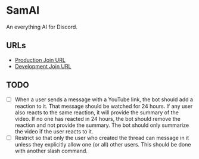 # SamAI

An everything AI for Discord.

## URLs

* [Production Join URL](https://discord.com/oauth2/authorize?client_id=1167261104846680195&scope=bot&permissions=395137108992)
* [Development Join URL](https://discord.com/oauth2/authorize?client_id=1167330015193608202&scope=bot&permissions=395137108992)

## TODO

- [ ] When a user sends a message with a YouTube link, the bot should add a reaction to it. That message should be watched for 24 hours. If any user also reacts to the same reaction, it will provide the summary of the video. If no one has reacted in 24 hours, the bot should remove the reaction and not provide the summary. The bot should only summarize the video if the user reacts to it.
- [ ] Restrict so that only the user who created the thread can message in it unless they explicitly allow one (or all) other users. This should be done with another slash command.
